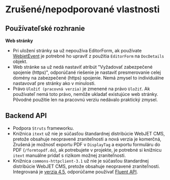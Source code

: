 # Zrušené/nepodporované vlastnosti

## Používateľské rozhranie

**Web stránky**

- Pri uložení stránky sa už nepoužíva EditorForm, ak používate  [WebjetEvent](../developer/backend/events.md) je potrebné ho upraviť z použitia ```EditorForm``` na ```DocDetails``` objekt.
- Web stránke sa už nedá nastaviť atribút "Vyžadovať zabezpečené spojenie (https)", odporúčané riešenie je nastaviť presmerovanie celej domény na zabezpečené (https) spojenie. Nemá zmysel to individuálne nastavovať pre stránky ako v minulosti.
- Právo ```Uložiť (pracovná verzia)``` je zmenené na právo ```Uložiť```. Ak používateľ nemá toto právo, nemôže ukladať existujúce web stránky. Pôvodné použitie len na pracovnú verziu nedávalo praktický zmysel.

## Backend API

- Podpora ```Struts``` frameworku.
- Knižnica ```itext``` už nie je súčasťou štandardnej distribúcie WebJET CMS, pretože obsahuje neopravené zraniteľnosti a nová verzia je komerčná, Zrušená je možnosť exportu PDF v ```DisplayTag``` a exportu formuláru do PDF (```/formtopdf.do```), ak potrebujete v projekte, je potrebné si knižnicu ```itext``` manuálne pridať s rizikom možnej zraniteľnosti.
- Knižnica ```commons-httpclient-3.1``` už nie je súčasťou štandardnej distribúcie WebJET CMS, pretože obsahuje neopravené zraniteľnosti. Integrovaná je [verzia 4.5](https://hc.apache.org/httpcomponents-client-4.5.x/quickstart.html), odporúčame používať [Fluent API](https://hc.apache.org/httpcomponents-client-4.5.x/current/tutorial/html/fluent.html).

